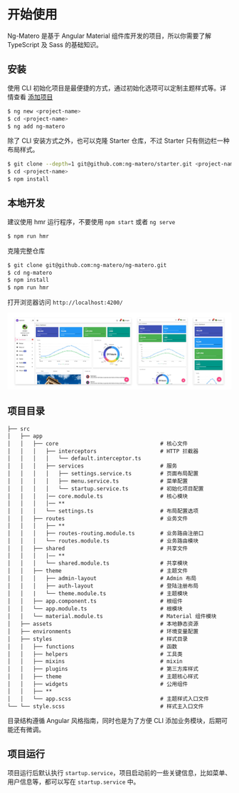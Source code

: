 # 开始使用

Ng-Matero 是基于 Angular Material 组件库开发的项目，所以你需要了解 TypeScript 及 Sass 的基础知识。

## 安装

使用 CLI 初始化项目是最便捷的方式，通过初始化选项可以定制主题样式等。详情查看 [添加项目](schematics/project-init.md)

```bash
$ ng new <project-name>
$ cd <project-name>
$ ng add ng-matero
```

除了 CLI 安装方式之外，也可以克隆 Starter 仓库，不过 Starter 只有侧边栏一种布局样式。

```bash
$ git clone --depth=1 git@github.com:ng-matero/starter.git <project-name>
$ cd <project-name>
$ npm install
```

## 本地开发

建议使用 hmr 运行程序，不要使用 `npm start` 或者 `ng serve`

```bash
$ npm run hmr
```

克隆完整仓库

```bash
$ git clone git@github.com:ng-matero/ng-matero.git
$ cd ng-matero
$ npm install
$ npm run hmr
```

打开浏览器访问 `http://localhost:4200/`

![](screenshot.jpg)

## 项目目录

```plain
├── src
│   ├── app
│   │   ├── core                                # 核心文件
│   │   │   ├── interceptors                    # HTTP 拦截器
│   │   │   │   └── default.interceptor.ts      
│   │   │   ├── services                        # 服务
│   │   │   │   ├── settings.service.ts         # 页面布局配置
│   │   │   │   ├── menu.service.ts             # 菜单配置
│   │   │   │   └── startup.service.ts          # 初始化项目配置
│   │   │   │── core.module.ts                  # 核心模块
│   │   │   │── **
│   │   │   └── settings.ts                     # 布局配置选项
│   │   ├── routes                              # 业务文件
│   │   │   ├── **                              
│   │   │   ├── routes-routing.module.ts        # 业务路由注册口
│   │   │   └── routes.module.ts                # 业务路由模块
│   │   ├── shared                              # 共享文件
│   │   │   |—— **
│   │   │   └── shared.module.ts                # 共享模块
│   │   ├── theme                               # 主题文件
│   │   │   ├── admin-layout                    # Admin 布局
│   │   │   ├── auth-layout                     # 登陆注册布局
│   │   |   └── theme.module.ts                 # 主题模块
│   │   ├── app.component.ts                    # 根组件
│   │   └── app.module.ts                       # 根模块
│   │   └── material.module.ts                  # Material 组件模块
│   ├── assets                                  # 本地静态资源
│   ├── environments                            # 环境变量配置
│   ├── styles                                  # 样式目录
│   │   ├── functions                           # 函数
│   │   ├── helpers                             # 工具类
│   │   ├── mixins                              # mixin
│   │   ├── plugins                             # 第三方库样式
│   │   ├── theme                               # 主题核心样式
│   │   ├── widgets                             # 公用组件
│   │   ├── **
│   │   └── app.scss                            # 主题样式入口文件
└── └── style.scss                              # 样式主入口文件
```

目录结构遵循 Angular 风格指南，同时也是为了方便 CLI 添加业务模块，后期可能还有微调。

## 项目运行

项目运行后默认执行 `startup.service`，项目启动前的一些关键信息，比如菜单、用户信息等，都可以写在 `startup.service` 中。
